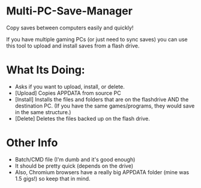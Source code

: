 # Multi-PC-Save-Manager
Copy saves between computers easily and quickly!

If you have multiple gaming PCs (or just need to sync saves) you can use this tool to upload and install saves from a flash drive.

# What Its Doing:
- Asks if you want to upload, install, or delete.
- [Upload] Copies APPDATA from source PC
- [Install] Installs the files and folders that are on the flashdrive AND the destination PC. (If you have the same games/programs, they would save in the same structure.)
- [Delete] Deletes the files backed up on the flash drive.

# Other Info
- Batch/CMD file (I'm dumb and it's good enough)
- It should be pretty quick (depends on the drive)
- Also, Chromium browsers have a really big APPDATA folder (mine was 1.5 gigs!) so keep that in mind.
